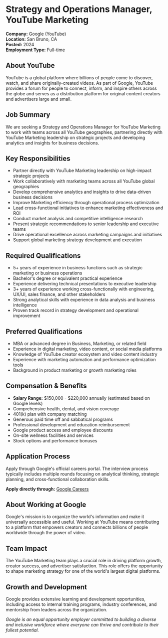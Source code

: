 # Strategy and Operations Manager, YouTube Marketing
**Company:** Google (YouTube)  
**Location:** San Bruno, CA  
**Posted:** 2024  
**Employment Type:** Full-time  

## About YouTube
YouTube is a global platform where billions of people come to discover, watch, and share originally-created videos. As part of Google, YouTube provides a forum for people to connect, inform, and inspire others across the globe and serves as a distribution platform for original content creators and advertisers large and small.

## Job Summary
We are seeking a Strategy and Operations Manager for YouTube Marketing to work with teams across all YouTube geographies, partnering directly with YouTube Marketing leadership on strategic projects and developing analytics and insights for business decisions.

## Key Responsibilities
- Partner directly with YouTube Marketing leadership on high-impact strategic projects
- Work collaboratively with marketing teams across all YouTube global geographies
- Develop comprehensive analytics and insights to drive data-driven business decisions
- Improve Marketing efficiency through operational process optimization
- Lead cross-functional initiatives to enhance marketing effectiveness and ROI
- Conduct market analysis and competitive intelligence research
- Present strategic recommendations to senior leadership and executive teams
- Drive operational excellence across marketing campaigns and initiatives
- Support global marketing strategy development and execution

## Required Qualifications
- 5+ years of experience in business functions such as strategic marketing or business operations
- Bachelor's degree or equivalent practical experience
- Experience delivering technical presentations to executive leadership
- 3+ years of experience working cross-functionally with engineering, UX/UI, sales finance, and other stakeholders
- Strong analytical skills with experience in data analysis and business intelligence
- Proven track record in strategy development and operational improvement

## Preferred Qualifications
- MBA or advanced degree in Business, Marketing, or related field
- Experience in digital marketing, video content, or social media platforms
- Knowledge of YouTube creator ecosystem and video content industry
- Experience with marketing automation and performance optimization tools
- Background in product marketing or growth marketing roles

## Compensation & Benefits
- **Salary Range:** $150,000 - $220,000 annually (estimated based on Google levels)
- Comprehensive health, dental, and vision coverage
- 401(k) plan with company matching
- Generous paid time off and sabbatical programs
- Professional development and education reimbursement
- Google product access and employee discounts
- On-site wellness facilities and services
- Stock options and performance bonuses

## Application Process
Apply through Google's official careers portal. The interview process typically includes multiple rounds focusing on analytical thinking, strategic planning, and cross-functional collaboration skills.

**Apply directly through:** [Google Careers](https://www.google.com/about/careers/applications/jobs/results/125628167963452102-strategy-and-operations-manager/)

## About Working at Google
Google's mission is to organize the world's information and make it universally accessible and useful. Working at YouTube means contributing to a platform that empowers creators and connects billions of people worldwide through the power of video.

## Team Impact
The YouTube Marketing team plays a crucial role in driving platform growth, creator success, and advertiser satisfaction. This role offers the opportunity to shape marketing strategy for one of the world's largest digital platforms.

## Growth and Development
Google provides extensive learning and development opportunities, including access to internal training programs, industry conferences, and mentorship from leaders across the organization.

*Google is an equal opportunity employer committed to building a diverse and inclusive workforce where everyone can thrive and contribute to their fullest potential.*
